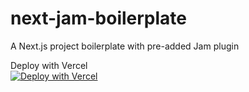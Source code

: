 # next-jam-boilerplate

A Next.js project boilerplate with pre-added Jam plugin

Deploy with Vercel  
[![Deploy with Vercel](https://vercel.com/button)](https://vercel.com/new/git/external?repository-url=https%3A%2F%2Fgithub.com%2FStrawberry-Jam-Manufacturers%2Fnext-jam-boilerplate&integration-ids=oac_JrkukuNVs4nIkVOr1bghJHe6)
